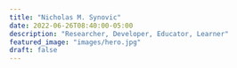```yaml
---
title: "Nicholas M. Synovic"
date: 2022-06-26T08:40:00-05:00
description: "Researcher, Developer, Educator, Learner"
featured_image: "images/hero.jpg"
draft: false
---
```

